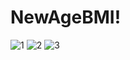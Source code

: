 # NewAgeBMI!

![1](https://user-images.githubusercontent.com/76904012/184296100-209bbe23-7cfb-41fa-8045-ee592f5c8874.png)
![2](https://user-images.githubusercontent.com/76904012/184296204-b92eec1e-3815-479a-9e57-e68c5910d306.png)
![3](https://user-images.githubusercontent.com/76904012/184296209-0432d7fa-72a2-4c94-a344-08b7917724cc.png)
